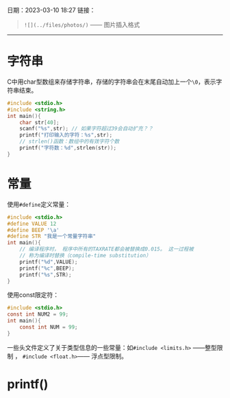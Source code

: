 日期：2023-03-10  18:27
链接：

> `![](../files/photos/)`    ——  图片插入格式
---


# 字符串
C中用char型数组来存储字符串，存储的字符串会在末尾自动加上一个`\0`，表示字符串结束。
```c
#include <stdio.h>
#include <string.h>
int main(){
	char str[40];
	scanf("%s",str); // 如果字符超过39会自动扩充？？
	printf("打印输入的字符：%s",str);
	// strlen()函数：数组中的有效字符个数
	printf("字符数：%d",strlen(str)); 
}
```

# 常量
使用`#define`定义常量：
```c
#include <stdio.h>
#define VALUE 12
#define BEEP '\a'
#define STR "我是一个常量字符串"
int main(){
	// 编译程序时， 程序中所有的TAXRATE都会被替换成0.015。 这一过程被  
    // 称为编译时替换（compile-time substitution）
	printf("%d",VALUE); 
	printf("%c",BEEP); 
	printf("%s",STR); 
}
```
使用const限定符：
```c
#include <stdio.h>
const int NUM2 = 99;
int main(){
	const int NUM = 99;
}
```
一些头文件定义了关于类型信息的一些常量：如`#include <limits.h>` ——整型限制  ，
`#include <float.h>`—— 浮点型限制。

# printf()
